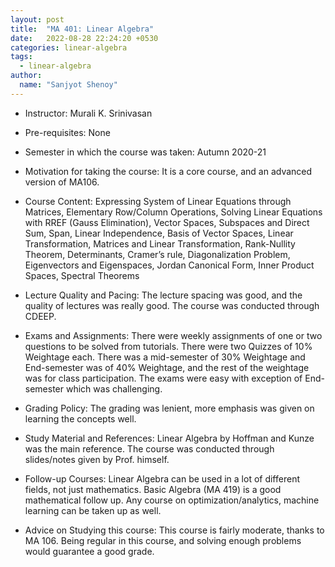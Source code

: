 ```yaml
---
layout: post
title:  "MA 401: Linear Algebra"
date:   2022-08-28 22:24:20 +0530
categories: linear-algebra
tags:
  - linear-algebra
author:
  name: "Sanjyot Shenoy"
---
```


- Instructor: Murali K. Srinivasan

- Pre-requisites: None

- Semester in which the course was taken: Autumn 2020-21

- Motivation for taking the course: It is a core course, and an advanced version of MA106.

- Course Content: Expressing System of Linear Equations through Matrices, Elementary Row/Column Operations, Solving Linear Equations with RREF (Gauss Elimination), Vector Spaces, Subspaces and Direct Sum, Span, Linear Independence, Basis of Vector Spaces, Linear Transformation, Matrices and Linear Transformation, Rank-Nullity Theorem, Determinants, Cramer’s rule, Diagonalization Problem, Eigenvectors and Eigenspaces, Jordan Canonical Form, Inner Product Spaces, Spectral Theorems

- Lecture Quality and Pacing: The lecture spacing was good, and the quality of lectures was really good. The course was conducted through CDEEP.

- Exams and Assignments: There were weekly assignments of one or two questions to be solved from tutorials. There were two Quizzes of 10% Weightage each. There was a mid-semester of 30% Weightage and End-semester was of 40% Weightage, and the rest of the weightage was for class participation. The exams were easy with exception of End-semester which was challenging.

- Grading Policy: The grading was lenient, more emphasis was given on learning the concepts well.

- Study Material and References: Linear Algebra by Hoffman and Kunze was the main reference. The course was conducted through slides/notes given by Prof. himself.

- Follow-up Courses: Linear Algebra can be used in a lot of different fields, not just mathematics. Basic Algebra (MA 419) is a good mathematical follow up. Any course on optimization/analytics, machine learning can be taken up as well.

- Advice on Studying this course: This course is fairly moderate, thanks to MA 106. Being regular in this course, and solving enough problems would guarantee a good grade.


